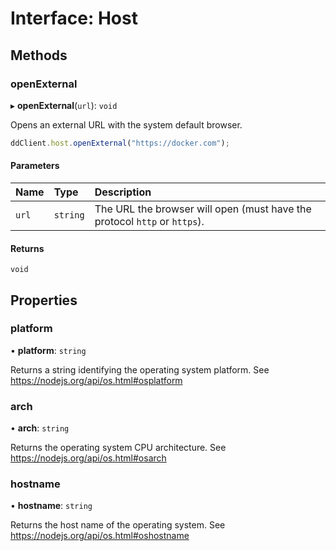 # Interface: Host


## Methods

### openExternal

▸ **openExternal**(`url`): `void`

Opens an external URL with the system default browser.

```typescript
ddClient.host.openExternal("https://docker.com");
```

#### Parameters

| Name | Type | Description |
| :------ | :------ | :------ |
| `url` | `string` | The URL the browser will open (must have the protocol `http` or `https`). |

#### Returns

`void`

## Properties

### platform

• **platform**: `string`

Returns a string identifying the operating system platform. See https://nodejs.org/api/os.html#osplatform

### arch

• **arch**: `string`

Returns the operating system CPU architecture. See https://nodejs.org/api/os.html#osarch

### hostname

• **hostname**: `string`

Returns the host name of the operating system. See https://nodejs.org/api/os.html#oshostname
